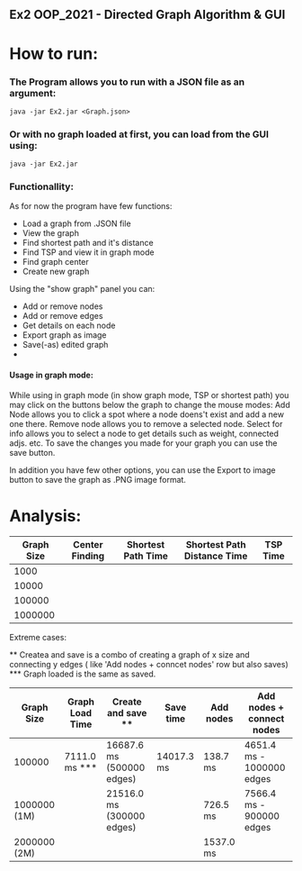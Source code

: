 ## Ex2 OOP_2021 - Directed Graph Algorithm & GUI

# How to run:
### The Program allows you to run with a JSON file as an argument:
```java -jar Ex2.jar <Graph.json>```
### Or with no graph loaded at first, you can load from the GUI using:
```java -jar Ex2.jar```
### Functionallity:

As for now the program have few functions:
* Load a graph from .JSON file
* View the graph
* Find shortest path and it's distance
* Find TSP and view it in graph mode
* Find graph center
* Create new graph
 
Using the "show graph" panel you can:
* Add or remove nodes
* Add or remove edges
* Get details on each node
* Export graph as image
* Save(-as) edited graph
* 
#### Usage in graph mode:
While using in graph mode (in show graph mode, TSP or shortest path) you may click on the buttons below the graph to change the mouse modes:
Add Node allows you to click a spot where a node doens't exist and add a new one there.
Remove node allows you to remove a selected node.
Select for info allows you to select a node to get details such as weight, connected adjs. etc.
To save the changes you made for your graph you can use the save button.

In addition you have few other options, you can use the Export to image button to save the graph as .PNG image format.


# Analysis:
|  Graph Size   | Center Finding  | Shortest Path Time | Shortest Path Distance Time |  TSP Time  | 
| ------------- | --------------- | ------------------ | --------------------------- |  --------- |
|   1000        |                 |                    |                             |            |
|   10000       |                 |                    |                             |            |
|   100000      |                 |                    |                             |            |
|   1000000     |                 |                    |                             |            |


Extreme cases:

** Createa and save is a combo of creating a graph of x size and connecting y edges ( like 'Add nodes + conncet nodes' row but also saves)
*** Graph loaded is the same as saved.

|   Graph Size   | Graph Load Time | Create and save **      |  Save time  |     Add nodes  |       Add nodes  + connect nodes          |
| -------------- | --------------- | ----------------------- | ----------- |   ------------ |-------------------------------------------|
|  100000        | 7111.0 ms ***   |16687.6 ms (500000 edges)| 14017.3 ms  |    138.7 ms    |        4651.4 ms  - 1000000 edges         |
|  1000000 (1M)  |                 |21516.0 ms (300000 edges)|             |    726.5 ms    |         7566.4 ms  - 900000 edges         |
|  2000000 (2M)  |                 |                         |             |    1537.0 ms   |                                           |
